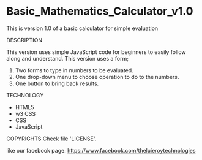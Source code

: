 # Basic_Mathematics_Calculator_v1.0
This is version 1.0 of a basic calculator for simple evaluation

DESCRIPTION

This version uses simple JavaScript code for beginners 
to easily follow along and understand.
This version uses a form;
1. Two forms to type in numbers to be evaluated.
2. One drop-down menu to choose operation to do to the numbers.
3. One button to bring back results.


TECHNOLOGY
- HTML5
- w3 CSS
- CSS
- JavaScript

COPYRIGHTS
Check file 'LICENSE'.

like our facebook page:
https://www.facebook.com/theluieroytechnologies
